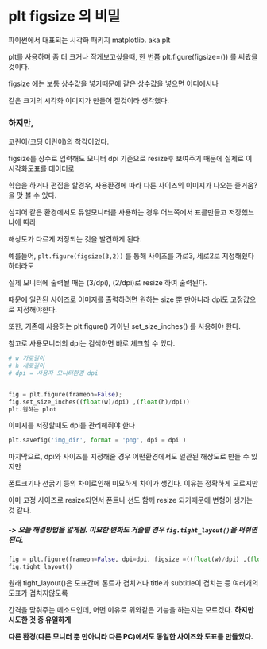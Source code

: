 # plt figsize 의 비밀



파이썬에서 대표되는 시각화 패키지 matplotlib. aka plt

plt를 사용하며 좀 더 크거나 작게보고싶을때, 한 번쯤 plt.figure(figsize=()) 를 써봤을 것이다.

figsize 에는 보통 상수값을 넣기때문에 같은 상수값을 넣으면 어디에서나 

같은 크기의 시각화 이미지가 만들어 질것이라 생각했다.



### 하지만,

코린이(코딩 어린이)의 착각이었다.

figsize를 상수로 입력해도 모니터 dpi 기준으로 resize후 보여주기 때문에 실제로 이 시각화도표를 데이터로

학습을 하거나 편집을 할경우, 사용환경에 따라 다른 사이즈의 이미지가 나오는 즐거움?을 맛 볼 수 있다.

심지어 같은 환경에서도 듀얼모니터를 사용하는 경우 어느쪽에서 표를만들고 저장했느냐에 따라 

해상도가 다르게 저장되는 것을 발견하게 된다.



예를들어, `plt.figure(figsize(3,2))` 를 통해 사이즈를 가로3, 세로2로 지정해줬다 하더라도

실제 모니터에 출력될 때는 (3/dpi), (2/dpi)로 resize 하여 출력된다.  

때문에 일관된 사이즈로 이미지를 출력하려면 원하는 size 뿐 만아니라 dpi도 고정값으로 지정해야한다.

또한, 기존에 사용하는 plt.figure() 가아닌 set_size_inches() 를 사용해야 한다.

참고로 사용모니터의 dpi는 검색하면 바로 체크할 수 있다.



```python
# w 가로길이 
# h 세로길이
# dpi = 사용자 모니터환경 dpi


fig = plt.figure(frameon=False);
fig.set_size_inches((float(w)/dpi) ,(float(h)/dpi)) 
plt.원하는 plot
```


이미지를 저장할때도 dpi를 관리해줘야 한다



```python
plt.savefig('img_dir', format = 'png', dpi = dpi )
```



마지막으로, dpi와 사이즈를 지정해줄 경우 어떤환경에서도 일관된 해상도로 만들 수 있지만

폰트크기나 선굵기 등의 차이로인해 미묘하게 차이가 생긴다. 이유는 정확하게 모르지만

아마 고정 사이즈로 resize되면서 폰트나 선도 함께 resize 되기때문에 변형이 생기는 것 같다.



##### -> 오늘 해결방법을 알게됨. 미묘한 변화도 거슬릴 경우 `fig.tight_layout()`을 써줘면 된다.

```python
fig = plt.figure(frameon=False, dpi=dpi, figsize =((float(w)/dpi) ,(float(h)/dpi)));
fig.tight_layout()
```



원래 tight_layout()은 도표간에 폰트가 겹치거나 title과 subtitle이 겹치는 등 여러개의 도표가 겹치지않도록

간격을 맞춰주는 메소드인데, 어떤 이유로 위와같은 기능을 하는지는 모르겠다. **하지만 시도한 것 중 유일하게**

**다른 환경(다른 모니터 뿐 만아니라 다른 PC)에서도 동일한 사이즈와 도표를 만들었다.**

